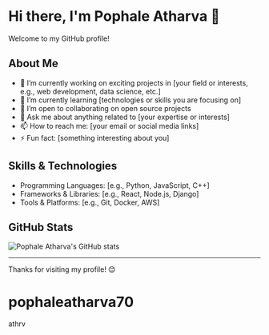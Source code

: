 # Hi there, I'm Pophale Atharva 👋

Welcome to my GitHub profile!

## About Me
- 🔭 I’m currently working on exciting projects in [your field or interests, e.g., web development, data science, etc.]
- 🌱 I’m currently learning [technologies or skills you are focusing on]
- 👯 I’m open to collaborating on open source projects
- 💬 Ask me about anything related to [your expertise or interests]
- 📫 How to reach me: [your email or social media links]
- ⚡ Fun fact: [something interesting about you]

## Skills & Technologies
- Programming Languages: [e.g., Python, JavaScript, C++]
- Frameworks & Libraries: [e.g., React, Node.js, Django]
- Tools & Platforms: [e.g., Git, Docker, AWS]

## GitHub Stats
![Pophale Atharva's GitHub stats](https://github-readme-stats.vercel.app/api?username=pophaleatharva70&show_icons=true&theme=radical)

---

Thanks for visiting my profile! 😊
# pophaleatharva70
athrv
